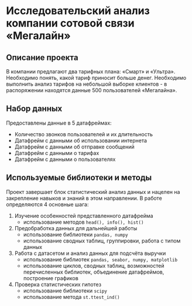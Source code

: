 # Исследовательский анализ компании сотовой связи «Мегалайн»

## Описание проекта

В компании предлагают два тарифных плана: «Смарт» и «Ультра». Необходимо понять, какой тариф приносит больше денег. Необходимо выполнить анализ тарифов на небольшой выборке клиентов - в распоряжении находятся данные 500 пользователей «Мегалайна».

## Набор данных

Предоставлены данные в 5 датафреймах:
- Количество звонков пользователей и их длительность
- Датафрейм с данными об использовании интернета
- Датафрейм с данными об отправке сообщений
- Датафрейм с данными о тарифах
- Датафрейм с данными о пользователях

## Используемые библиотеки и методы

Проект завершает блок статистический анализ данных и нацелен на закрепление навыков и знаний в этом направлении. В работе определяются 4 основные шага:
1. Изучение особенностей представленного датафрейма
    - использование методов `head(), info(), hist()`
2. Предобработка данных для дальнейшей работы
    - использование библиотеки `pandas, numpy`
    - использование сводных таблиц, группировки, работа с типом данных
3. Работа с датасетом и анализ данных для подсчёта выручки
    - использование библиотек `pandas, seabor, numpy, matplotlib`
    - использование циклов, сводных таблиц, возможностей перечисленных библиотек, объединение датафреймов, построение графиков
4. Проверка статистических гипотез
    - использование библиотеки `scipy`
    - использование метода `st.ttest_ind()`
